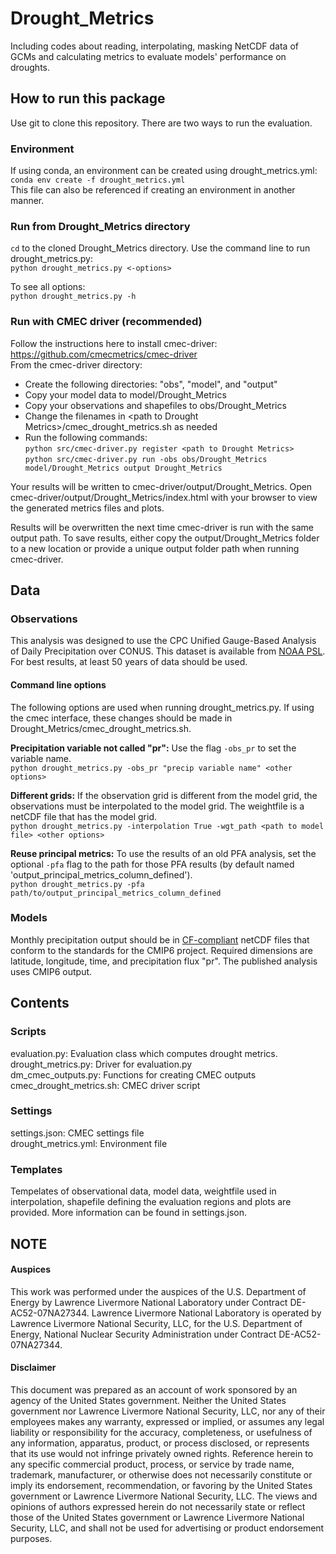 # Drought_Metrics  
Including codes about reading, interpolating, masking NetCDF data of GCMs and calculating metrics to evaluate models' performance on droughts.  

## How to run this package  
Use git to clone this repository. There are two ways to run the evaluation.  

### Environment  
If using conda, an environment can be created using drought_metrics.yml:  
`conda env create -f drought_metrics.yml`  
This file can also be referenced if creating an environment in another manner.  

### Run from Drought_Metrics directory  
`cd` to the cloned Drought_Metrics directory. Use the command line to run drought_metrics.py:  
`python drought_metrics.py <-options>`  

To see all options:  
`python drought_metrics.py -h`  

### Run with CMEC driver (recommended)  
Follow the instructions here to install cmec-driver: https://github.com/cmecmetrics/cmec-driver  
From the cmec-driver directory:  
- Create the following directories: "obs", "model", and "output"  
- Copy your model data to model/Drought_Metrics  
- Copy your observations and shapefiles to obs/Drought_Metrics  
- Change the filenames in \<path to Drought Metrics\>/cmec_drought_metrics.sh as needed  
- Run the following commands:  
`python src/cmec-driver.py register <path to Drought Metrics>`  
`python src/cmec-driver.py run -obs obs/Drought_Metrics model/Drought_Metrics output Drought_Metrics`  

Your results will be written to cmec-driver/output/Drought_Metrics. Open cmec-driver/output/Drought_Metrics/index.html with your browser to view the generated metrics files and plots.  

Results will be overwritten the next time cmec-driver is run with the same output path. To save results, either copy the output/Drought_Metrics folder to a new location or provide a unique output folder path when running cmec-driver.  

## Data  

### Observations  
This analysis was designed to use the CPC Unified Gauge-Based Analysis of Daily Precipitation over CONUS. This dataset is available from [NOAA PSL](https://psl.noaa.gov/data/gridded/data.unified.daily.conus.html). For best results, at least 50 years of data should be used.  

#### Command line options  
The following options are used when running drought_metrics.py. If using the cmec interface, these changes should be made in Drought_Metrics/cmec_drought_metrics.sh.  

**Precipitation variable not called "pr":** Use the flag `-obs_pr` to set the variable name.  
`python drought_metrics.py -obs_pr "precip variable name" <other options>`  

**Different grids:** If the observation grid is different from the model grid, the observations must be interpolated to the model grid. The weightfile is a netCDF file that has the model grid.  
`python drought_metrics.py -interpolation True -wgt_path <path to model file> <other options>`  

**Reuse principal metrics:** To use the results of an old PFA analysis, set the optional `-pfa` flag to the path for those PFA results (by default named 'output_principal_metrics_column_defined').  
`python drought_metrics.py -pfa path/to/output_principal_metrics_column_defined`  

### Models
Monthly precipitation output should be in [CF-compliant](https://cfconventions.org/) netCDF files that conform to the standards for the CMIP6 project. Required dimensions are latitude, longitude, time, and precipitation flux "pr". The published analysis uses CMIP6 output.  

## Contents  
### Scripts  
evaluation.py: Evaluation class which computes drought metrics.  
drought_metrics.py: Driver for evaluation.py  
dm_cmec_outputs.py: Functions for creating CMEC outputs  
cmec_drought_metrics.sh: CMEC driver script  

### Settings  
settings.json: CMEC settings file  
drought_metrics.yml: Environment file  

### Templates  
Tempelates of observational data, model data, weightfile used in interpolation, shapefile defining the evaluation regions and plots are provided. More information can be found in settings.json.  

## NOTE  

#### Auspices  
This work was performed under the auspices of the U.S. Department of Energy by Lawrence Livermore National Laboratory under Contract DE-AC52-07NA27344. Lawrence Livermore National Laboratory is operated by Lawrence Livermore National Security, LLC, for the U.S. Department of Energy, National Nuclear Security Administration under Contract DE-AC52-07NA27344.  

#### Disclaimer  
This document was prepared as an account of work sponsored by an agency of the United States government. Neither the United States government nor Lawrence Livermore National Security, LLC, nor any of their employees makes any warranty, expressed or implied, or assumes any legal liability or responsibility for the accuracy, completeness, or usefulness of any information, apparatus, product, or process disclosed, or represents that its use would not infringe privately owned rights. Reference herein to any specific commercial product, process, or service by trade name, trademark, manufacturer, or otherwise does not necessarily constitute or imply its endorsement, recommendation, or favoring by the United States government or Lawrence Livermore National Security, LLC. The views and opinions of authors expressed herein do not necessarily state or reflect those of the United States government or Lawrence Livermore National Security, LLC, and shall not be used for advertising or product endorsement purposes.  
